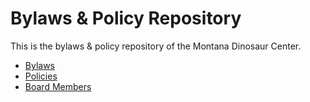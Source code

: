 # Bylaws & Policy Repository

This is the bylaws & policy repository of the Montana Dinosaur Center.

* [Bylaws](readme/bylaws.md)
* [Policies](https://app.gitbook.com/o/-Mg9HDgdFNLLnuQSzHAg/s/z8wbcqdgDJFTzYTW20Ad/)
* [Board Members](https://app.gitbook.com/o/-Mg9HDgdFNLLnuQSzHAg/s/uIwtOfR4WF3JjWcCAAp8/)
